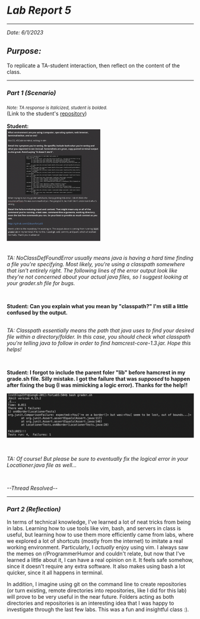 # ***Lab Report 5***
___
*Date: 6/1/2023*

## ***Purpose:***
To replicate a TA-student interaction, then reflect on the content of the class. <br/>

---

### ***Part 1 (Scenario)***
<sub>*Note: TA response is italicized, student is bolded.*</sub><br/>
(Link to the student's [repository](https://github.com/d2doan/forLab5))<br/>
<br/>
**Student:**<br/>
<img src="studentQ.png" alt="student" height="50%" width="50%"> <br/>
<br/>
<br/>
*TA: NoClassDefFoundError usually means java is having a hard time finding a file you're specifying. Most likely, you're using a classpath somewhere that isn't entirely right. The following lines of the error output look like they're not concerned about your actual java files, so I suggest looking at your grader.sh file for bugs.*  
  
  <br/>
  
**Student: Can you explain what you mean by "classpath?" I'm still a little confused by the output.**  
  <br/>
  
*TA: Classpath essentially means the path that java uses to find your desired file within a directory/folder. In this case, you should check what classpath you're telling java to follow in order to find hamcrest-core-1.3.jar. Hope this helps!*  
  
  <br/>
  
**Student: I forgot to include the parent foler "lib" before hamcrest in my grade.sh file. Silly mistake. I got the failure that was *supposed* to happen after fixing the bug (I was mimicking a logic error). Thanks for the help!!** 
  
  
![after](afterFix.png)  

<br/>

*TA: Of course! But please be sure to eventually fix the logical error in your Locationer.java file as well...*  
  
 <br/>
 
*--Thread Resolved--*  

___

### ***Part 2 (Reflection)***
In terms of technical knowledge, I've learned a lot of neat tricks from being in labs. Learning how to use tools like vim, bash, and servers in class is useful, but learning how to use them more efficiently came from labs, where we explored a lot of shortcuts (mostly from the internet) to imitate a real working environment. Particularly, I *actually* enjoy using vim. I always saw the memes on r/ProgrammerHumor and couldn't relate, but now that I've learned a little about it, I can have a real opinion on it. It feels safe somehow, since it doesn't require any extra software. It also makes using bash a lot quicker, since it all happens in terminal.  


In addition, I imagine using git on the command line to create repositories (or turn existing, remote directories into repositories, like I did for this lab) will prove to be very useful in the near future. Folders acting as both directories and repositories is an interesting idea that I was happy to investigate through the last few labs. This was a fun and insightful class :).   
